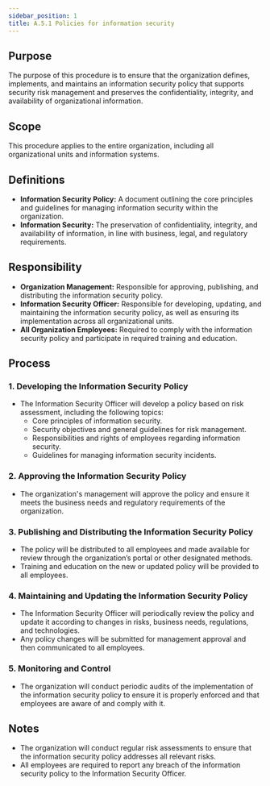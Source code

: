 ```yaml
---
sidebar_position: 1
title: A.5.1 Policies for information security
---
```


## Purpose
The purpose of this procedure is to ensure that the organization defines, implements, and maintains an information security policy that supports security risk management and preserves the confidentiality, integrity, and availability of organizational information.

## Scope
This procedure applies to the entire organization, including all organizational units and information systems.

## Definitions
- **Information Security Policy:** A document outlining the core principles and guidelines for managing information security within the organization.
- **Information Security:** The preservation of confidentiality, integrity, and availability of information, in line with business, legal, and regulatory requirements.

## Responsibility
- **Organization Management:** Responsible for approving, publishing, and distributing the information security policy.
- **Information Security Officer:** Responsible for developing, updating, and maintaining the information security policy, as well as ensuring its implementation across all organizational units.
- **All Organization Employees:** Required to comply with the information security policy and participate in required training and education.

## Process
### 1. Developing the Information Security Policy
- The Information Security Officer will develop a policy based on risk assessment, including the following topics:
  - Core principles of information security.
  - Security objectives and general guidelines for risk management.
  - Responsibilities and rights of employees regarding information security.
  - Guidelines for managing information security incidents.

### 2. Approving the Information Security Policy
- The organization's management will approve the policy and ensure it meets the business needs and regulatory requirements of the organization.

### 3. Publishing and Distributing the Information Security Policy
- The policy will be distributed to all employees and made available for review through the organization’s portal or other designated methods.
- Training and education on the new or updated policy will be provided to all employees.

### 4. Maintaining and Updating the Information Security Policy
- The Information Security Officer will periodically review the policy and update it according to changes in risks, business needs, regulations, and technologies.
- Any policy changes will be submitted for management approval and then communicated to all employees.

### 5. Monitoring and Control
- The organization will conduct periodic audits of the implementation of the information security policy to ensure it is properly enforced and that employees are aware of and comply with it.

## Notes
- The organization will conduct regular risk assessments to ensure that the information security policy addresses all relevant risks.
- All employees are required to report any breach of the information security policy to the Information Security Officer.